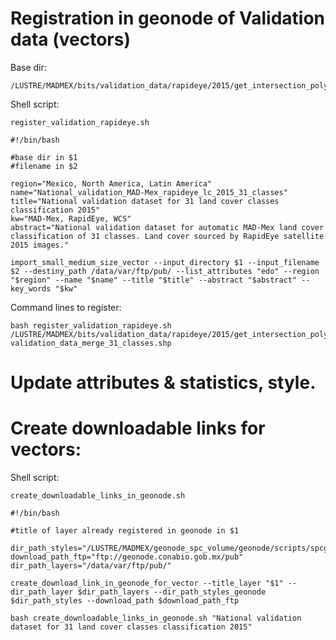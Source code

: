 # Registration in geonode of Validation data (vectors)

Base dir:

```
/LUSTRE/MADMEX/bits/validation_data/rapideye/2015/get_intersection_polygons_points/
```

Shell script:

`register_validation_rapideye.sh`

```
#!/bin/bash

#base dir in $1
#filename in $2

region="Mexico, North America, Latin America"
name="National_validation_MAD-Mex_rapideye_lc_2015_31_classes"
title="National validation dataset for 31 land cover classes classification 2015"
kw="MAD-Mex, RapidEye, WCS"
abstract="National validation dataset for automatic MAD-Mex land cover classification of 31 classes. Land cover sourced by RapidEye satellite 2015 images."

import_small_medium_size_vector --input_directory $1 --input_filename $2 --destiny_path /data/var/ftp/pub/ --list_attributes "edo" --region "$region" --name "$name" --title "$title" --abstract "$abstract" --key_words "$kw"

```

Command lines to register:

```
bash register_validation_rapideye.sh /LUSTRE/MADMEX/bits/validation_data/rapideye/2015/get_intersection_polygons_points/ validation_data_merge_31_classes.shp
```

# Update attributes & statistics, style.

# Create downloadable links for vectors:

Shell script:

`create_downloadable_links_in_geonode.sh`

```
#!/bin/bash

#title of layer already registered in geonode in $1

dir_path_styles="/LUSTRE/MADMEX/geonode_spc_volume/geonode/scripts/spcgeonode/_volume_geodatadir/workspaces/geonode/styles"
download_path_ftp="ftp://geonode.conabio.gob.mx/pub"
dir_path_layers="/data/var/ftp/pub/"

create_download_link_in_geonode_for_vector --title_layer "$1" --dir_path_layer $dir_path_layers --dir_path_styles_geonode $dir_path_styles --download_path $download_path_ftp
```



```
bash create_downloadable_links_in_geonode.sh "National validation dataset for 31 land cover classes classification 2015"
``` 